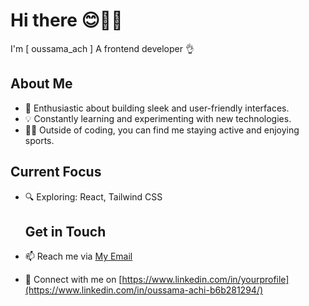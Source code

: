 # Hi there 😊🙋‍♂️
I'm [ oussama_ach ] A frontend developer 👌

## About Me
- 🚀 Enthusiastic about building sleek and user-friendly interfaces.
- 💡 Constantly learning and experimenting with new technologies.
- 🏋️‍♂️ Outside of coding, you can find me staying active and enjoying sports.

## Current Focus
- 🔍 Exploring: React, Tailwind CSS

  ## Get in Touch
- 📫 Reach me via [My Email](novcom099@gmail.com)
- 🔗 Connect with me on [https://www.linkedin.com/in/yourprofile](https://www.linkedin.com/in/oussama-achi-b6b281294/)

